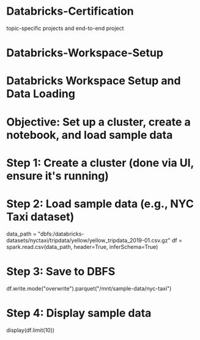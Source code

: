 # Databricks-Certification
topic-specific projects and end-to-end project





# Databricks-Workspace-Setup

# Databricks Workspace Setup and Data Loading
# Objective: Set up a cluster, create a notebook, and load sample data

# Step 1: Create a cluster (done via UI, ensure it's running)
# Step 2: Load sample data (e.g., NYC Taxi dataset)
data_path = "dbfs:/databricks-datasets/nyctaxi/tripdata/yellow/yellow_tripdata_2019-01.csv.gz"
df = spark.read.csv(data_path, header=True, inferSchema=True)

# Step 3: Save to DBFS
df.write.mode("overwrite").parquet("/mnt/sample-data/nyc-taxi")

# Step 4: Display sample data
display(df.limit(10))
